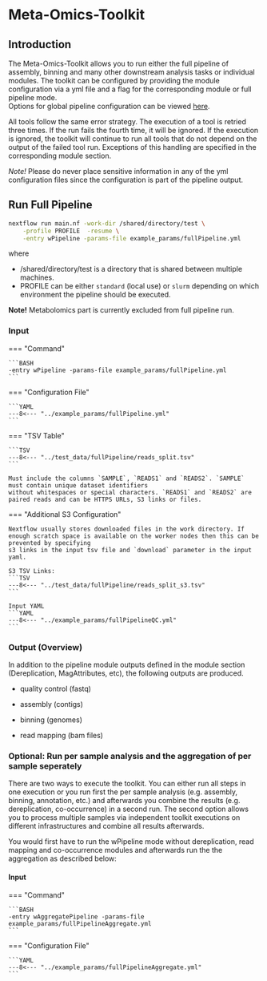 # Meta-Omics-Toolkit

## Introduction

The Meta-Omics-Toolkit allows you to run either the full pipeline of assembly, binning and many other downstream analysis tasks or individual modules.
The toolkit can be configured by providing the module configuration via a yml file and a flag for the corresponding module or full pipeline mode.  
Options for global pipeline configuration can be viewed [here](pipeline_configuration.md).

All tools follow the same error strategy. The execution of a tool is retried three times. If the run fails the fourth time, it will be ignored.
If the execution is ignored, the toolkit will continue to run all tools that do not depend on the output of the failed tool run.
Exceptions of this handling are specified in the corresponding module section.

*Note!* Please do never place sensitive information in any of the yml configuration files since the configuration is part of the pipeline output.

## Run Full Pipeline

```BASH
nextflow run main.nf -work-dir /shared/directory/test \
	-profile PROFILE  -resume \
	-entry wPipeline -params-file example_params/fullPipeline.yml
```

where
 *  /shared/directory/test is a directory that is shared between multiple machines.
 * PROFILE can be either `standard` (local use) or `slurm` depending on which environment the pipeline should be executed.

**Note!** Metabolomics part is currently excluded from full pipeline run.


### Input

=== "Command"

    ```BASH
    -entry wPipeline -params-file example_params/fullPipeline.yml
    ```

=== "Configuration File"

    ```YAML
    ---8<--- "../example_params/fullPipeline.yml"
    ```

=== "TSV Table"

    ```TSV
    ---8<--- "../test_data/fullPipeline/reads_split.tsv"
    ```
  
    Must include the columns `SAMPLE`, `READS1` and `READS2`. `SAMPLE` must contain unique dataset identifiers
    without whitespaces or special characters. `READS1` and `READS2` are paired reads and can be HTTPS URLs, S3 links or files.

=== "Additional S3 Configuration"

    Nextflow usually stores downloaded files in the work directory. If enough scratch space is available on the worker nodes then this can be prevented by specifying
    s3 links in the input tsv file and `download` parameter in the input yaml.

    S3 TSV Links:
    ```TSV
    ---8<--- "../test_data/fullPipeline/reads_split_s3.tsv"
    ```

    Input YAML
    ```YAML
    ---8<--- "../example_params/fullPipelineQC.yml"
    ```

### Output (Overview)

In addition to the pipeline module outputs defined in the module section (Dereplication, MagAttributes, etc), the following outputs are produced. 

 * quality control (fastq) 

 * assembly (contigs)

 * binning (genomes)
 
 * read mapping (bam files)

### Optional: Run per sample analysis and the aggregation of per sample seperately

There are two ways to execute the toolkit. You can either run all steps in one execution or you run first the per sample analysis
(e.g. assembly, binning, annotation, etc.) and afterwards you combine the results (e.g. dereplication, co-occurrence) in a second run.
The second option allows you to process multiple samples via independent toolkit executions on different infrastructures and combine all
results afterwards.

You would first have to run the wPipeline mode without dereplication, read mapping and co-occurrence modules
and afterwards run the the aggregation as described below:

#### Input

=== "Command"

    ```BASH
    -entry wAggregatePipeline -params-file example_params/fullPipelineAggregate.yml
    ```

=== "Configuration File"

    ```YAML
    ---8<--- "../example_params/fullPipelineAggregate.yml"
    ```

